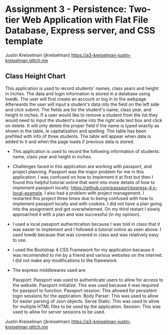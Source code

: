 Assignment 3 - Persistence: Two-tier Web Application with Flat File Database, Express server, and CSS template
===


Justin Kreiselman (jkreiselman)
https://a3-kreiselman-justin-kreiselman.glitch.me

## Class Height Chart
This application is used to record students' names, class years and height in inches. The data and login information is stored in a database using lowdb.
The user will first create an account or log in to the webpage. Afterwards the user will input a student's data into the field on the left side and click submit. The fields are for the student's name, class year,
and height in inches. If a user would like to remove a student from the list they would need to input the student's name into the right side text box and click on delete. It will only delete the proper field if 
the name is typed exactly as shown in the table, ie capitalization and spelling.
The table has been prefilled with info of three students. The table will appear when data is added to it and when the page loads if previous data is stored.

- This application is used to record the following information of students: name, class year and height in inches.

- Challenges faced in this application are working with passport, and project planning. Passport was the major problem for me in this application. I was confused on how to implement it
  at first but then I found this helpful tutorial online that went into more details of how to implement passport locally: https://github.com/passport/express-4.x-local-example.
  I also had a problem with project management. I restarted this project three times due to being confused with how to implement passport locally and with cookies. I did not have a plan going into
  the assignment and got overwhelemed. On my third restart I slowly approached it with a plan and was successful (in my opinion).

- I used a local passport authentication because I was told in class that it was easier to implement and I followed a tutorial online as seen above. I used lowdb because that was covered in class
  and was relatively easy to use.

- I used the Bootstrap 4 CSS Framework for my application because it was recomended to me by a friend and various websites on the internet. I did not make any modifications to the framework.

- The express middlewares used are:

  Passport: Passport was used to authenticate users to allow for access to the website.
  Passport initialize: This was used because it was required for passport to function.
  Passport session: This allowed for persistent login sessions for the application.
  Body Parser: This was used to allow for easier parsing of Json objects.
  Serve Static: This was used to allow for multiple HTML files to be used by the application.
  Session: This was used to allow for server sessions to be used.



Justin Kreiselman (jkreiselman)
https://a3-kreiselman-justin-kreiselman.glitch.me

